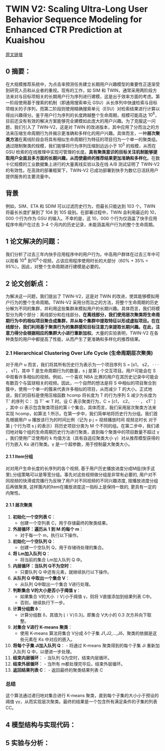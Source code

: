 # TWIN V2: Scaling Ultra-Long User Behavior Sequence Modeling for Enhanced CTR Prediction at Kuaishou
[原文链接]()
## 0 摘要：
在大规模推荐系统中，为点击率预测任务建立长期用户兴趣模型的重要性正逐渐受到研究人员和从业者的重视。现有的工作，如 SIM 和 TWIN，通常采用两阶段方法来对与目标项相关的长期用户行为序列进行建模，这是出于效率方面的考虑。第一阶段使用基于搜索的机制（即通用搜索单元 GSU）从长序列中快速检索与目标项相关的子序列，而第二阶段则使用精确搜索单元（ESU）对检索结果进行计算以得出兴趣得分。鉴于用户行为序列的长度跨越整个生命周期，规模可能高达 $10^6$，目前还没有有效的解决方案能够完全建模如此庞大的用户兴趣。为了克服这一问题，我们引入了 TWIN-V2，这是对 TWIN 的改进版本，其中应用了分而治之的方法来压缩生命周期行为并揭示更准确和多样化的用户兴趣。具体而言，一种**层次聚类方法**在离线阶段会将具有相似生命周期行为特征的项目归为一个单一的聚类组。通过限制聚类的规模，我们能够将行为序列压缩到远远小于 $10^5$ 的规模，从而在 GSU 检索的在线推理中实现可管理的长度。**具有聚类意识的目标关注机制能够提取用户全面且多方面的长期兴趣，从而使最终的推荐结果更加准确和多样化**。在数十亿规模的工业数据集上进行的大量离线实验以及在线 A/B 测试证明了 TWIN-V2 的有效性。在高效的部署框架下，TWIN-V2 已成功部署到快手为数亿日活跃用户提供服务的主要流量中。

## 背景
例如，SIM、ETA 和 SDIM 可以过滤历史行为，但最长只能达到 103 个。TWIN 将最长长度扩展到了 104 到 105 级别。在部署过程中，TWIN 会利用最近的 10，000 个行为作为 GSU 的输入。不幸的是，这 10，000 个行为仅涵盖了快手应用程序中用户在过去 3-4 个月内的历史记录，未能涵盖用户行为的整个生命周期。

## 1 论文解决的问题：
我们分析了过去三年内快手应用程序中的用户行为。中高用户群体在过去三年中可以观看 $10^4$ 到$10^6$个视频，占该应用程序使用时长的大部分（60% + 35% = 95%）。因此，对整个生命周期进行建模是必要的。

## 2 论文创新点：
为解决这一问题，我们提出了 TWIN-V2，这是对 TWIN 的改进，使其能够模拟用户行为的整个生命周期。TWIN-V2 采用分而治之的方法，将整个生命周期的历史分解为不同的集群，并利用这些集群来模拟用户的长期兴趣。具体而言，我们将模型分为两个部分：离线部分和在线部分。**在离线部分，我们使用层次聚类将生命周期行为中的相似项目聚合成集群，并从每个集群中提取特征以形成虚拟项目。在在线部分，我们利用基于聚类行为的集群感知目标注意力来提取长期兴趣。在此，注意力得分会根据相应的集群大小进行重新加权**。大量的实验表明，TWIN-V2 在各种类型的用户中都提高了性能，从而产生了更准确和多样化的推荐结果。

### 2.1 Hierarchical Clustering Over Life Cycle (生命周期层次聚类)
对于用户 u 而言，我们将其所有历史行为表示为一个项目序列 S = [s1， s2， · · · ， sT]，其中 T 是生命周期行为的数量，s j 是第 j 个交互项目。用户可能会在 S 中观看许多相似的视频。例如，一个喜欢 NBA 比赛的用户在其历史记录中可能会有数百个与篮球相关的视频。因此，一个自然的想法是将 S 中相似的项目聚合到簇中，使用一个单一的簇来代表许多相似的项目，从而减少 T 的大小。正式地说，我们的目标是使用压缩函数 hcomp 将长度为 T 的行为序列 S 减少为长度为 Tˆ 的序列 C：
当 Tˆ ≪ T 时。设 C 表示聚类行为，C = [c1， c2， · · · ， cTˆ ] ，其中 ci 表示包含聚类项目的第 i 个集合。具体而言，我们采用层次聚类方法来实现 hcomp，如算法 1 所示。在第一步中，我们简单地将历史行为分组。我们首先根据用户 u 播放该行为的时间比例（记为 p j = 视频播放时间 视频总时长 对于第 j 个行为项 s j 的表示）将历史项目分类为 M 个不同的组。在第二步中，我们递归地对每个组的生命周期历史行为进行聚类，直到每个聚类中的项目数量不超过 γ 。我们使用广泛使用的 k 均值方法（具有自适应聚类大小 γ）对从推荐模型获得的行为嵌入 Ks 进行聚类。γ 是一个超参数，用于控制最大聚类大小。
#### 2.1.1 Item分组
对对用户生命长度的长序列的各个视频, 基于用户历史播放进度分成M组(快手这里),分组策略可以是等宽分组。事先对这些视频做分组是非常有必要的, 用户对不同视频的快滑或完播行为反映了用户对不同视频的不同兴趣浓度, 按播放进度分组后再做聚类, 这样簇内的Item在播放进度这一指标上是保持一致的, 更具有一定的内聚性。
#### 2.1.1 层次聚类
1.  **初始化一个空列表 C**：
    -   创建一个空列表 C，用于存储最终的聚类结果。
2.  **外层循环：遍历从 1 到 M 的每个 m**：
    -   对于每一个 m，执行以下操作。
3.  **初始化一个空队列 Q**：
    -   创建一个空队列 Q，用于存储待处理的集合。
4.  **将 Lm加入队列 Q**：
    -   将当前的集合 Lm加入队列 Q 中。
5.  **内层循环：当队列 Q不为空时**：
    -   只要队列 Q 中还有元素，就继续执行以下操作。
6.  **从队列 Q 中取出一个集合 V**：
    -   从队列 Q中取出一个集合 V进行处理。
7.  **判断集合 V的大小是否小于阈值 γ**：
    -   如果集合 V的大小 ∣V∣小于阈值 γ，则将 V直接添加到结果列表 C中。
    -   否则，继续执行下一步。
8.  **计算分组数 δ**：
    -   计算分组数 δ，其值为 ⌊∣V∣0.3⌋，即集合 V大小的 0.3 次方并向下取整。
9.  **对集合 V进行 K-means 聚类**：
    -   使用 K-means 算法将集合 V分成 δ个子集 J1,J2,…,Jδ，聚类的依据是这些元素在 Ks 中对应的嵌入。
10.  **将每个子集 Ji加入队列 Q**：
    -   将通过 K-means 聚类得到的每个子集 Ji 重新加入队列 Q 中，以便进一步处理。
11.  **结束内层循环**：
    -   当队列 Q为空时，结束内层循环。
12.  **结束外层循环**：
    -   当所有 m都处理完毕后，结束外层循环。
13.  **返回结果列表 C**：
    -   返回最终的聚类结果列表 C
### 总结

这个算法通过递归地对集合进行 K-means 聚类，直到每个子集的大小小于预设的阈值 γγ，从而实现层次聚类。最终的结果是一个包含所有满足条件的子集的列表 CC。


## 4 模型结构与实现代码：


## 5 实验与分析：

<!--stackedit_data:
eyJoaXN0b3J5IjpbMTk3OTQyOTE2MCwxMjQ3MTUxNDQ4LC05OD
M3MTA3OTIsODczOTE0MjYwLC02MjYzNDY1NjksLTIxOTA5OTg2
OSwtMTkxMDU5MDc0OCwtMjM1MzA1ODQ3LDE3MTgxNTQ0NzBdfQ
==
-->